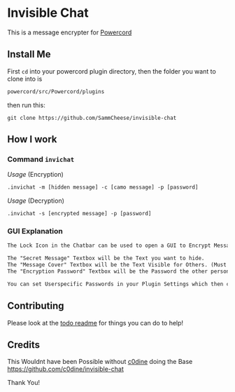 # Invisible Chat

This is a message encrypter for [Powercord](https://github.com/powercord-org/powercord "Powercord Website")

## Install Me

First `cd` into your powercord plugin directory, then
the folder you want to clone into is

```txt
powercord/src/Powercord/plugins
```

then run this:

```console
git clone https://github.com/SammCheese/invisible-chat
```

## How I work

### Command `invichat`

*Usage* (Encryption)

```txt
.invichat -m [hidden message] -c [camo message] -p [password]
```

*Usage* (Decryption)

```txtt
.invichat -s [encrypted message] -p [password]
```

### GUI Explanation

```txt
The Lock Icon in the Chatbar can be used to open a GUI to Encrypt Messages.

The "Secret Message" Textbox will be the Text you want to hide.
The "Message Cover" Textbox will be the Text Visible for Others. (Must be more than one word)
The "Encryption Password" Textbox will be the Password the other person needs to use to Decrypt your Encrypted Message

You can set Userspecific Passwords in your Plugin Settings which then can be Selected in the Encryption GUI.
```

## Contributing

Please look at the [todo readme](TODO.md) for things you can do to help!

## Credits

This Wouldnt have been Possible without [c0dine](https://github.com/c0dine) doing the Base
<https://github.com/c0dine/invisible-chat>

Thank You!
